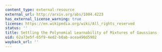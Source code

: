 ```yaml
---
content_type: external-resource
external_url: http://arxiv.org/abs/1004.4223
has_external_license_warning: true
license: https://en.wikipedia.org/wiki/All_rights_reserved
status: ''
title: Settling the Polynomial Learnability of Mixtures of Gaussians
uid: 62a73e5f-65f9-4ed2-b0ab-acea490d5902
wayback_url: ''
---
```

